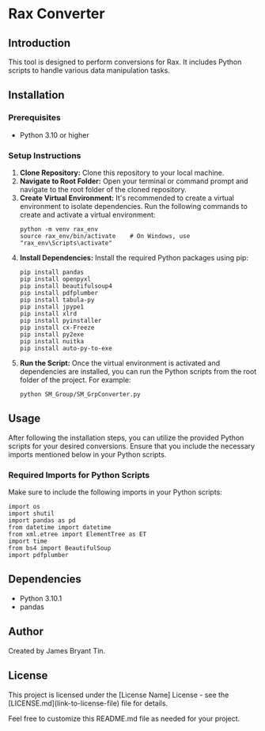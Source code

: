 <!DOCTYPE html>
<html lang="en">
<head>
    <meta charset="UTF-8">
    <meta name="viewport" content="width=device-width, initial-scale=1.0">
    <title>Rax Converter</title>
</head>
<body>

<h1>Rax Converter</h1>

<h2>Introduction</h2>

<p>This tool is designed to perform conversions for Rax. It includes Python scripts to handle various data manipulation tasks.</p>

<h2>Installation</h2>

<h3>Prerequisites</h3>

<ul>
    <li>Python 3.10 or higher</li>
</ul>

<h3>Setup Instructions</h3>

<ol>
    <li>
        <strong>Clone Repository:</strong> Clone this repository to your local machine.
    </li>
    <li>
        <strong>Navigate to Root Folder:</strong> Open your terminal or command prompt and navigate to the root folder of the cloned repository.
    </li>
    <li>
        <strong>Create Virtual Environment:</strong> It's recommended to create a virtual environment to isolate dependencies. Run the following commands to create and activate a virtual environment:
        <pre><code>python -m venv rax_env
source rax_env/bin/activate    # On Windows, use "rax_env\Scripts\activate"</code></pre>
    </li>
    <li>
        <strong>Install Dependencies:</strong> Install the required Python packages using pip:
        <pre><code>pip install pandas
pip install openpyxl
pip install beautifulsoup4
pip install pdfplumber
pip install tabula-py
pip install jpype1
pip install xlrd
pip install pyinstaller
pip install cx-Freeze
pip install py2exe
pip install nuitka
pip install auto-py-to-exe</code></pre>
    </li>
    <li>
        <strong>Run the Script:</strong> Once the virtual environment is activated and dependencies are installed, you can run the Python scripts from the root folder of the project. For example:
        <pre><code>python SM_Group/SM_GrpConverter.py</code></pre>
    </li>
</ol>

<h2>Usage</h2>

<p>After following the installation steps, you can utilize the provided Python scripts for your desired conversions. Ensure that you include the necessary imports mentioned below in your Python scripts.</p>

<h3>Required Imports for Python Scripts</h3>

<p>Make sure to include the following imports in your Python scripts:</p>

<pre><code>import os
import shutil
import pandas as pd
from datetime import datetime
from xml.etree import ElementTree as ET
import time
from bs4 import BeautifulSoup
import pdfplumber</code></pre>


<h2>Dependencies</h2>
<ul>
    <li>Python 3.10.1</li>
    <li>pandas</li>
</ul>
<h2>Author</h2>
<p>Created by James Bryant Tin.</p>
<h2>License</h2>
<p>This project is licensed under the [License Name] License - see the [LICENSE.md](link-to-license-file) file for details.</p>


<p>Feel free to customize this README.md file as needed for your project.</p>


</body>
</html>

